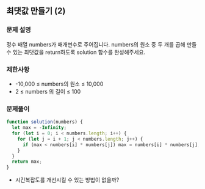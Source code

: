 ## 최댓값 만들기 (2)

### 문제 설명

정수 배열 numbers가 매개변수로 주어집니다. numbers의 원소 중 두 개를 곱해 만들 수 있는 최댓값을 return하도록 solution 함수를 완성해주세요.

### 제한사항

- -10,000 ≤ numbers의 원소 ≤ 10,000
- 2 ≤ numbers 의 길이 ≤ 100

### 문제풀이

```js
function solution(numbers) {
  let max = -Infinity;
  for (let i = 0; i < numbers.length; i++) {
    for (let j = i + 1; j < numbers.length; j++) {
      if (max < numbers[i] * numbers[j]) max = numbers[i] * numbers[j];
    }
  }
  return max;
}
```

- 시간복잡도를 개선시킬 수 있는 방법이 없을까?
